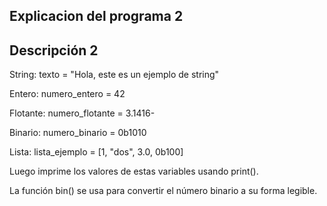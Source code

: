 ## Explicacion del programa 2
## Descripción 2

String: texto = "Hola, este es un ejemplo de string"

Entero: numero_entero = 42

Flotante: numero_flotante = 3.1416-

Binario: numero_binario = 0b1010

Lista: lista_ejemplo = [1, "dos", 3.0, 0b100]

Luego imprime los valores de estas variables usando print().

La función bin() se usa para convertir el número binario a su forma legible.
